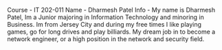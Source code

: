 Course -  IT 202-011
Name - Dharmesh Patel
Info - My name is Dharmesh Patel, Im a Junior majoring in 
       Information Technology and minoring in Business. 
       Im from Jersey City and during my free times I like 
       playing games, go for long drives and play billiards. 
       My dream job in to become a network engineer, or a
       high position in the network and security field. 


